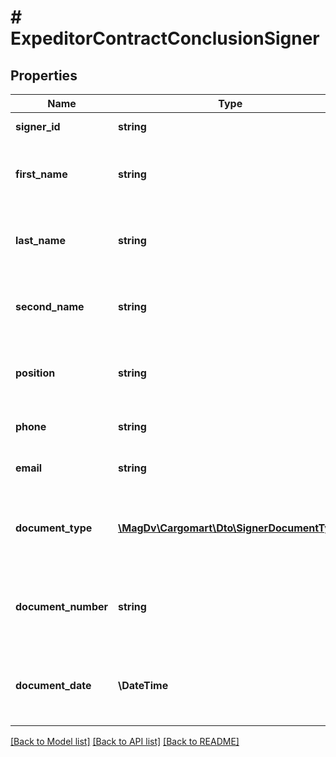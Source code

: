 # # ExpeditorContractConclusionSigner

## Properties

Name | Type | Description | Notes
------------ | ------------- | ------------- | -------------
**signer_id** | **string** | ID подписанта | [optional]
**first_name** | **string** | Имя человека обладающего правом подписи | [optional]
**last_name** | **string** | Фамилия человека обладающего правом подписи | [optional]
**second_name** | **string** | Отчество человека обладающего правом подписи | [optional]
**position** | **string** | Должность человека обладающего правом подписи | [optional]
**phone** | **string** | Телефон для связи с подписантом | [optional]
**email** | **string** | Почта для связи с подписантом | [optional]
**document_type** | [**\MagDv\Cargomart\Dto\SignerDocumentType**](SignerDocumentType.md) | Тип документа на основании которого действует подписант | [optional]
**document_number** | **string** | Номер документа на основании которого действует подписант | [optional]
**document_date** | **\DateTime** | Дата документа на основании которого действует подписант | [optional]

[[Back to Model list]](../../README.md#models) [[Back to API list]](../../README.md#endpoints) [[Back to README]](../../README.md)
